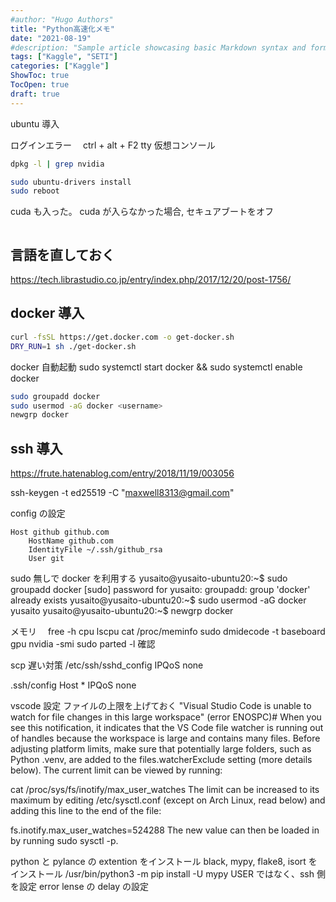 ```yaml
---
#author: "Hugo Authors"
title: "Python高速化メモ"
date: "2021-08-19"
#description: "Sample article showcasing basic Markdown syntax and formatting for HTML elements."
tags: ["Kaggle", "SETI"]
categories: ["Kaggle"]
ShowToc: true
TocOpen: true
draft: true
---
```


ubuntu 導入

ログインエラー　
ctrl + alt + F2 tty 仮想コンソール

```bash
dpkg -l | grep nvidia
```

```bash
sudo ubuntu-drivers install
sudo reboot
```

cuda も入った。
cuda が入らなかった場合, セキュアブートをオフ

```

```

## 言語を直しておく

https://tech.librastudio.co.jp/entry/index.php/2017/12/20/post-1756/

## docker 導入

```bash
curl -fsSL https://get.docker.com -o get-docker.sh
DRY_RUN=1 sh ./get-docker.sh
```

docker 自動起動
sudo systemctl start docker && sudo systemctl enable docker

```sh
sudo groupadd docker
sudo usermod -aG docker <username>
newgrp docker
```

## ssh 導入

https://frute.hatenablog.com/entry/2018/11/19/003056

ssh-keygen -t ed25519 -C "[maxwell8313@gmail.com](mailto:maxwell8313@gmail.com)"

config の設定

```
Host github github.com
    HostName github.com
    IdentityFile ~/.ssh/github_rsa
    User git
```

sudo 無しで docker を利用する
yusaito@yusaito-ubuntu20:~$ sudo groupadd docker
[sudo] password for yusaito:
groupadd: group 'docker' already exists
yusaito@yusaito-ubuntu20:~$ sudo usermod -aG docker yusaito
yusaito@yusaito-ubuntu20:~$ newgrp docker

メモリ　 free -h
cpu lscpu
cat /proc/meminfo
sudo dmidecode -t baseboard
gpu nvidia -smi
sudo parted -l
確認

scp 遅い対策
/etc/ssh/sshd_config
IPQoS none

.ssh/config
Host \*
IPQoS none

vscode 設定
ファイルの上限を上げておく
"Visual Studio Code is unable to watch for file changes in this large workspace" (error ENOSPC)#
When you see this notification, it indicates that the VS Code file watcher is running out of handles because the workspace is large and contains many files. Before adjusting platform limits, make sure that potentially large folders, such as Python .venv, are added to the files.watcherExclude setting (more details below). The current limit can be viewed by running:

cat /proc/sys/fs/inotify/max_user_watches
The limit can be increased to its maximum by editing /etc/sysctl.conf (except on Arch Linux, read below) and adding this line to the end of the file:

fs.inotify.max_user_watches=524288
The new value can then be loaded in by running sudo sysctl -p.

python と pylance の extention をインストール
black, mypy, flake8, isort をインストール
/usr/bin/python3 -m pip install -U mypy
USER ではなく、ssh 側を設定
error lense の delay の設定
